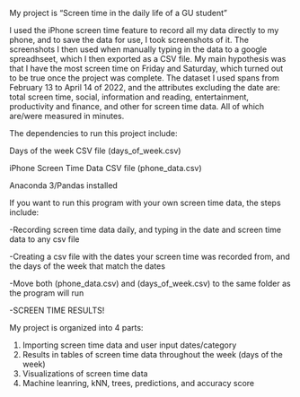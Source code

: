 My project is “Screen time in the daily life of a GU student”

I used the iPhone screen time feature to record all my data directly to my phone, and to save the data for use, I took screenshots of it. The screenshots I then used when manually typing in the data to a google spreadhseet, which I then exported as a CSV file. My main hypothesis was that I have the most screen time on Friday and Saturday, which turned out to be true once the project was complete. The dataset I used spans from February 13 to April 14 of 2022, and the attributes excluding the date are: total screen time, social, information and reading, entertainment, productivity and finance, and other for screen time data. All of which are/were measured in minutes.


The dependencies to run this project include:

Days of the week CSV file (days_of_week.csv)

iPhone Screen Time Data CSV file (phone_data.csv)

Anaconda 3/Pandas installed

If you want to run this program with your own screen time data, the steps include:

-Recording screen time data daily, and typing in the date and screen time data to any csv file

-Creating a csv file with the dates your screen time was recorded from, and the days of the week that match the dates

-Move both (phone_data.csv) and (days_of_week.csv) to the same folder as the program will run

-SCREEN TIME RESULTS!

My project is organized into 4 parts:
1. Importing screen time data and user input dates/category 
2. Results in tables of screen time data throughout the week (days of the week)
3. Visualizations of screen time data
4. Machine leanring, kNN, trees, predictions, and accuracy score


